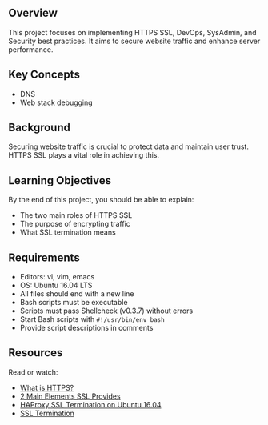 ## Overview
This project focuses on implementing HTTPS SSL, DevOps, SysAdmin, and Security best practices. It aims to secure website traffic and enhance server performance.

## Key Concepts
- DNS
- Web stack debugging

## Background
Securing website traffic is crucial to protect data and maintain user trust. HTTPS SSL plays a vital role in achieving this.

## Learning Objectives
By the end of this project, you should be able to explain:
- The two main roles of HTTPS SSL
- The purpose of encrypting traffic
- What SSL termination means

## Requirements
- Editors: vi, vim, emacs
- OS: Ubuntu 16.04 LTS
- All files should end with a new line
- Bash scripts must be executable
- Scripts must pass Shellcheck (v0.3.7) without errors
- Start Bash scripts with `#!/usr/bin/env bash`
- Provide script descriptions in comments

## Resources
Read or watch:
- [What is HTTPS?](resource_link_1)
- [2 Main Elements SSL Provides](resource_link_2)
- [HAProxy SSL Termination on Ubuntu 16.04](resource_link_3)
- [SSL Termination](resource_link_4)
